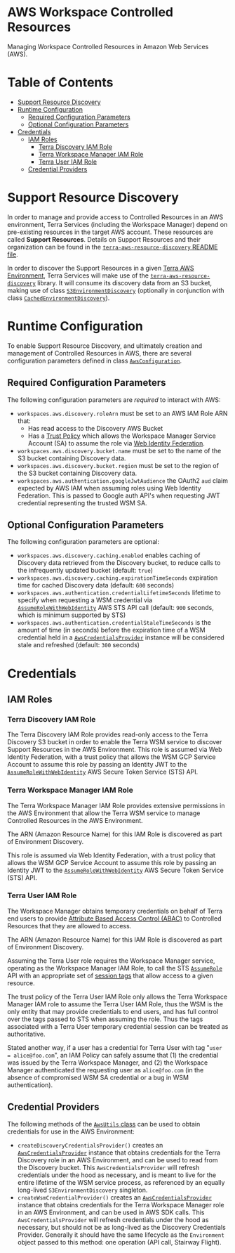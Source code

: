 # AWS Workspace Controlled Resources
Managing Workspace Controlled Resources in Amazon Web Services (AWS).

Table of Contents
=================
* [Support Resource Discovery](#support-resource-discovery)
* [Runtime Configuration](#runtime-configuration)
  * [Required Configuration Parameters](#required-configuration-parameters)
  * [Optional Configuration Parameters](#optional-configuration-parameters)
* [Credentials](#credentials)
  * [IAM Roles](#iam-roles)
    * [Terra Discovery IAM Role](#terra-discovery-iam-role) 
    * [Terra Workspace Manager IAM Role](#terra-workspace-manager-iam-role)
    * [Terra User IAM Role](#terra-user-iam-role)
  * [Credential Providers](#credential-providers)

# Support Resource Discovery
In order to manage and provide access to Controlled Resources in an AWS environment, Terra Services
(including the Workspace Manager) depend on pre-existing resources in the target AWS account.
These resources are called **Support Resources**.  Details on Support Resources and their
organization can be found in the
[`terra-aws-resource-discovery` README file](https://github.com/DataBiosphere/terra-aws-resource-discovery/blob/main/README.md#terra-aws-resource-discovery).

In order to discover the Support Resources in a given
[Terra AWS Environment](https://github.com/DataBiosphere/terra-aws-resource-discovery/blob/main/README.md#environments),
Terra Services will make use of the [`terra-aws-resource-discovery`](https://github.com/DataBiosphere/terra-aws-resource-discovery) library.
It will consume its discovery data from an S3 bucket, making use of class 
[`S3EnvironmentDiscovery`](https://github.com/DataBiosphere/terra-aws-resource-discovery#configuration-storage-layout)
(optionally in conjunction with class 
[`CachedEnvironmentDiscovery`](https://github.com/DataBiosphere/terra-aws-resource-discovery#configuration-storage-layout)).

# Runtime Configuration
To enable Support Resource Discovery, and ultimately creation and management of Controlled 
Resources in AWS, there are several configuration parameters defined in class 
[`AwsConfiguration`](service/src/main/java/bio/terra/workspace/app/configuration/external/AwsConfiguration.java).
## Required Configuration Parameters
The following configuration parameters are *required* to interact with AWS:
* `workspaces.aws.discovery.roleArn` must be set to an AWS IAM Role ARN that:
  * Has read access to the Discovery AWS Bucket
  * Has a [Trust Policy](https://docs.aws.amazon.com/IAM/latest/UserGuide/id_roles_terms-and-concepts.html#term_trust-policy)
which allows the Workspace Manager Service Account (SA) to assume the role
via [Web Identity Federation](https://docs.aws.amazon.com/IAM/latest/UserGuide/id_roles_providers_oidc.html).
* `workspaces.aws.discovery.bucket.name` must be set to the name of the S3 bucket containing 
Discovery data.
* `workspaces.aws.discovery.bucket.region` must be set to the region of the S3 bucket containing
Discovery data.
* `workspaces.aws.authentication.googleJwtAudience` the OAuth2 `aud` claim expected by AWS IAM when
assuming roles using Web Identity Federation.  This is passed to Google auth API's when requesting 
JWT credential representing the trusted WSM SA. 
## Optional Configuration Parameters
The following configuration parameters are optional:
* `workspaces.aws.discovery.caching.enabled` enables caching of Discovery data retrieved from the
Discovery bucket, to reduce calls to the infrequently updated bucket (default: `true`)
* `workspaces.aws.discovery.caching.expirationTimeSeconds` expiration time for cached Discovery
data (default: `600` seconds)
* `workspaces.aws.authentication.credentialLifetimeSeconds` lifetime to specify when requesting
a WSM credential via [`AssumeRoleWithWebIdentity`](https://docs.aws.amazon.com/STS/latest/APIReference/API_AssumeRoleWithWebIdentity.html) 
AWS STS API call (default: `900` seconds, which is minimum supported by STS)
* `workspaces.aws.authentication.credentialStaleTimeSeconds` is the amount of time (in seconds)
before the expiration time of a WSM credential held in a [`AwsCredentialsProvider`](https://sdk.amazonaws.com/java/api/2.0.0/software/amazon/awssdk/auth/credentials/AwsCredentialsProvider.html) 
instance will be considered stale and refreshed (default: `300` seconds)
# Credentials
## IAM Roles
### Terra Discovery IAM Role
The Terra Discovery IAM Role provides read-only access to the Terra Discovery S3 bucket in order to
enable the Terra WSM service to discover Support Resources in the AWS Environment.  This role is 
assumed via Web Identity Federation, with a trust policy that allows the WSM GCP Service Account 
to assume this role by passing an Identity JWT to the 
[`AssumeRoleWithWebIdentity`](https://docs.aws.amazon.com/STS/latest/APIReference/API_AssumeRoleWithWebIdentity.html)
AWS Secure Token Service (STS) API.
### Terra Workspace Manager IAM Role
The Terra Workspace Manager IAM Role provides extensive permissions in the AWS Environment that allow
the Terra WSM service to manage Controlled Resources in the AWS Environment.  

The ARN (Amazon Resource Name) for this IAM Role is discovered as part of Environment Discovery.

This role is assumed via Web Identity Federation, with a trust policy that allows the WSM GCP 
Service Account to assume this role by passing an Identity JWT to the
[`AssumeRoleWithWebIdentity`](https://docs.aws.amazon.com/STS/latest/APIReference/API_AssumeRoleWithWebIdentity.html)
AWS Secure Token Service (STS) API.
### Terra User IAM Role
The Workspace Manager obtains temporary credentials on behalf of Terra end users to provide 
[Attribute Based Access Control (ABAC)](https://docs.aws.amazon.com/IAM/latest/UserGuide/introduction_attribute-based-access-control.html)
to Controlled Resources that they are allowed to access.

The ARN (Amazon Resource Name) for this IAM Role is discovered as part of Environment Discovery.

Assuming the Terra User role requires the Workspace Manager service, operating as the Workspace 
Manager IAM Role, to call the STS
[`AssumeRole`](https://docs.aws.amazon.com/STS/latest/APIReference/API_AssumeRole.html) API with
an appropriate set of [session tags](https://docs.aws.amazon.com/IAM/latest/UserGuide/id_session-tags.html)
that allow access to a given resource.

The trust policy of the Terra User IAM Role only allows the Terra Workspace Manager IAM role to 
assume the Terra User IAM Role, thus the WSM is the only entity that may provide credentials to
end users, and has full control over the tags passed to STS when assuming the role.  Thus the tags
associated with a Terra User temporary credential session can be treated as authoritative.

Stated another way, if a user has a credential for Terra User with tag "`user = alice@foo.com`",
an IAM Policy can safely assume that (1) the credential was issued by the Terra Workspace Manager,
and (2) the Workspace Manager authenticated the requesting user as `alice@foo.com` (in the absence
of compromised WSM SA credential or a bug in WSM authentication).
## Credential Providers
The following methods of the [`AwsUtils` class](service/src/main/java/bio/terra/workspace/common/utils/AwsUtils.java)
can be used to obtain credentials for use in the AWS Environment:
* `createDiscoveryCredentialsProvider()` creates an
[`AwsCredentialsProvider`](https://sdk.amazonaws.com/java/api/2.0.0/software/amazon/awssdk/auth/credentials/AwsCredentialsProvider.html)
instance that obtains credentials for the Terra Discovery role in an AWS Environment, and
can be used to read from the Discovery bucket.  This `AwsCredentialsProvider` will refresh 
credentials under the hood as necessary, and is meant to live for the entire lifetime of the WSM
service process, as referenced by an equally long-lived `S3EnvironmentDiscovery` singleton.
* `createWsmCredentialProvider()` creates an 
[`AwsCredentialsProvider`](https://sdk.amazonaws.com/java/api/2.0.0/software/amazon/awssdk/auth/credentials/AwsCredentialsProvider.html)
instance that obtains credentials for the Terra Workspace Manager role in an AWS Environment, and 
can be used in AWS SDK calls.  This `AwsCredentialsProvider` will refresh credentials under the 
hood as necessary, but should not be as long-lived as the Discovery Credentials Provider.
Generally it should have the same lifecycle as the `Environment` object passed to this method: one
operation (API call, Stairway Flight).